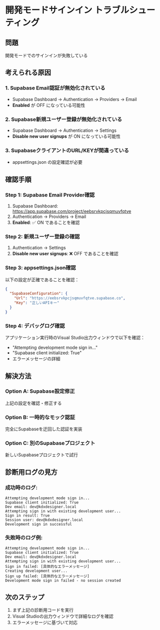 # 開発モードサインイン トラブルシューティング

## 問題
開発モードでのサインインが失敗している

## 考えられる原因

### 1. Supabase Email認証が無効化されている
- Supabase Dashboard → Authentication → Providers → Email
- **Enabled** が OFF になっている可能性

### 2. Supabase新規ユーザー登録が無効化されている
- Supabase Dashboard → Authentication → Settings
- **Disable new user signups** が ON になっている可能性

### 3. SupabaseクライアントのURL/KEYが間違っている
- appsettings.json の設定確認が必要

## 確認手順

### Step 1: Supabase Email Provider確認
1. Supabase Dashboard: https://app.supabase.com/project/eebsrvkpcjsqmuvfqtve
2. Authentication → Providers → Email
3. **Enabled**: ✅ ON であることを確認

### Step 2: 新規ユーザー登録の確認
1. Authentication → Settings
2. **Disable new user signups**: ❌ OFF であることを確認

### Step 3: appsettings.json確認
以下の設定が正確であることを確認：

```json
{
  "SupabaseConfiguration": {
    "Url": "https://eebsrvkpcjsqmuvfqtve.supabase.co",
    "Key": "正しいAPIキー"
  }
}
```

### Step 4: デバッグログ確認
アプリケーション実行時のVisual Studio出力ウィンドウで以下を確認：
- "Attempting development mode sign in..."
- "Supabase client initialized: True"
- エラーメッセージの詳細

## 解決方法

### Option A: Supabase設定修正
上記の設定を確認・修正する

### Option B: 一時的なモック認証
完全にSupabaseを迂回した認証を実装

### Option C: 別のSupabaseプロジェクト
新しいSupabaseプロジェクトで試行

## 診断用ログの見方

### 成功時のログ:
```
Attempting development mode sign in...
Supabase client initialized: True
Dev email: dev@kdxdesigner.local
Attempting sign in with existing development user...
Sign in result: True
Session user: dev@kdxdesigner.local
Development sign in successful
```

### 失敗時のログ例:
```
Attempting development mode sign in...
Supabase client initialized: True
Dev email: dev@kdxdesigner.local
Attempting sign in with existing development user...
Sign in failed: [具体的なエラーメッセージ]
Creating development user...
Sign up failed: [具体的なエラーメッセージ]
Development mode sign in failed - no session created
```

## 次のステップ

1. まず上記の診断用コードを実行
2. Visual Studioの出力ウィンドウで詳細なログを確認
3. エラーメッセージに基づいて対応